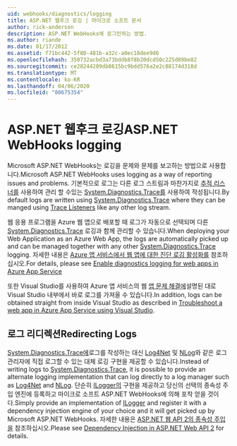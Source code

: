 ```yaml
---
uid: webhooks/diagnostics/logging
title: ASP.NET 웹후크 로깅 | 마이크로 소프트 문서
author: rick-anderson
description: ASP.NET WebHooks에 로그인하는 방법.
ms.author: riande
ms.date: 01/17/2012
ms.assetid: f71bc442-5f80-481b-a32c-a0ec18dee9d6
ms.openlocfilehash: 350732acbd3a73bddb8f8b20dcd50c225d89be82
ms.sourcegitcommit: ce28244209db8615bc9bdd576a2e2c88174d318d
ms.translationtype: MT
ms.contentlocale: ko-KR
ms.lasthandoff: 04/06/2020
ms.locfileid: "80675354"
---
```

# <a name="aspnet-webhooks-logging"></a><span data-ttu-id="6850a-103">ASP.NET 웹후크 로깅</span><span class="sxs-lookup"><span data-stu-id="6850a-103">ASP.NET WebHooks logging</span></span>

<span data-ttu-id="6850a-104">Microsoft ASP.NET WebHooks는 로깅을 문제와 문제를 보고하는 방법으로 사용합니다.</span><span class="sxs-lookup"><span data-stu-id="6850a-104">Microsoft ASP.NET WebHooks uses logging as a way of reporting issues and problems.</span></span> <span data-ttu-id="6850a-105">기본적으로 로그는 다른 로그 스트림과 마찬가지로 [추적 리스너를](https://msdn.microsoft.com/library/system.diagnostics.tracelistener.aspx) 사용하여 관리 할 수있는 [System.Diagnostics.Trace를](https://msdn.microsoft.com/library/system.diagnostics.trace) 사용하여 작성됩니다.</span><span class="sxs-lookup"><span data-stu-id="6850a-105">By default logs are written using [System.Diagnostics.Trace](https://msdn.microsoft.com/library/system.diagnostics.trace) where they can be manged using [Trace Listeners](https://msdn.microsoft.com/library/system.diagnostics.tracelistener.aspx) like any other log stream.</span></span>

<span data-ttu-id="6850a-106">웹 응용 프로그램을 Azure 웹 앱으로 배포할 때 로그가 자동으로 선택되며 다른 [System.Diagnostics.Trace](https://msdn.microsoft.com/library/system.diagnostics.trace) 로깅과 함께 관리할 수 있습니다.</span><span class="sxs-lookup"><span data-stu-id="6850a-106">When deploying your Web Application as an Azure Web App, the logs are automatically picked up and can be managed together with any other [System.Diagnostics.Trace](https://msdn.microsoft.com/library/system.diagnostics.trace) logging.</span></span> <span data-ttu-id="6850a-107">자세한 내용은 [Azure 앱 서비스에서 웹 앱에 대한 진단 로깅 활성화를](https://azure.microsoft.com/documentation/articles/web-sites-enable-diagnostic-log/) 참조하십시오.</span><span class="sxs-lookup"><span data-stu-id="6850a-107">For details, please see [Enable diagnostics logging for web apps in Azure App Service](https://azure.microsoft.com/documentation/articles/web-sites-enable-diagnostic-log/)</span></span>

<span data-ttu-id="6850a-108">또한 Visual Studio를 사용하여 Azure 앱 서비스의 웹 [앱 문제 해결에](https://azure.microsoft.com/documentation/articles/web-sites-dotnet-troubleshoot-visual-studio/#webserverlogs)설명된 대로 Visual Studio 내부에서 바로 로그를 가져올 수 있습니다.</span><span class="sxs-lookup"><span data-stu-id="6850a-108">In addition, logs can be obtained straight from inside Visual Studio as described in [Troubleshoot a web app in Azure App Service using Visual Studio](https://azure.microsoft.com/documentation/articles/web-sites-dotnet-troubleshoot-visual-studio/#webserverlogs).</span></span>

## <a name="redirecting-logs"></a><span data-ttu-id="6850a-109">로그 리디렉션</span><span class="sxs-lookup"><span data-stu-id="6850a-109">Redirecting Logs</span></span>

<span data-ttu-id="6850a-110">[System.Diagnostics.Trace에](https://msdn.microsoft.com/library/system.diagnostics.trace)로그를 작성하는 대신 [Log4Net](http://logging.apache.org/log4net/) 및 [NLog](http://nlog-project.org/)와 같은 로그 관리자에 직접 로그할 수 있는 대체 로깅 구현을 제공할 수 있습니다.</span><span class="sxs-lookup"><span data-stu-id="6850a-110">Instead of writing logs to [System.Diagnostics.Trace](https://msdn.microsoft.com/library/system.diagnostics.trace), it is possible to provide an alternate logging implementation that can log directly to a log manager such as [Log4Net](http://logging.apache.org/log4net/) and [NLog](http://nlog-project.org/).</span></span> <span data-ttu-id="6850a-111">단순히 [ILogger의](https://github.com/aspnet/AspNetWebHooks/blob/master/src/Microsoft.AspNet.WebHooks.Common/Diagnostics/ILogger.cs) 구현을 제공하고 당신의 선택의 종속성 주입 엔진에 등록하고 마이크로 소프트 ASP.NET WebHooks에 의해 포착 얻을 것이다.</span><span class="sxs-lookup"><span data-stu-id="6850a-111">Simply provide an implementation of [ILogger](https://github.com/aspnet/AspNetWebHooks/blob/master/src/Microsoft.AspNet.WebHooks.Common/Diagnostics/ILogger.cs) and register it with a dependency injection engine of your choice and it will get picked up by Microsoft ASP.NET WebHooks.</span></span> <span data-ttu-id="6850a-112">자세한 내용은 [ASP.NET 웹 API 2의 종속성 주입을](https://www.asp.net/web-api/overview/advanced/dependency-injection) 참조하십시오.</span><span class="sxs-lookup"><span data-stu-id="6850a-112">Please see [Dependency Injection in ASP.NET Web API 2](https://www.asp.net/web-api/overview/advanced/dependency-injection) for details.</span></span>
